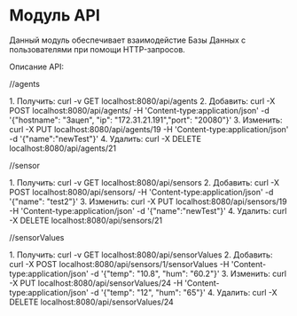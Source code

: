 <H1> Модуль API</H1>
Данный модуль обеспечивает взаимодейстие Базы Данных с пользователями при помощи HTTP-запросов.
<p> Описание API:
<p>//agents</p>
1. Получить: curl -v GET localhost:8080/api/agents
2. Добавить: curl -X POST localhost:8080/api/agents/ -H 'Content-type:application/json' -d '{"hostname": "Зацеп", "ip": "172.31.21.191","port": "20080"}'
3. Изменить: curl -X PUT localhost:8080/api/agents/19 -H 'Content-type:application/json' -d '{"name":"newTest"}'
4. Удалить:  curl -X DELETE localhost:8080/api/agents/21

<p>//sensor</p>
1. Получить: curl -v GET localhost:8080/api/sensors
2. Добавить: curl -X POST localhost:8080/api/sensors/ -H 'Content-type:application/json' -d '{"name": "test2"}'
3. Изменить: curl -X PUT localhost:8080/api/sensors/19 -H 'Content-type:application/json' -d '{"name":"newTest"}'
4. Удалить:  curl -X DELETE localhost:8080/api/sensors/21

<p>//sensorValues</p>
1. Получить: curl -v GET localhost:8080/api/sensorValues
2. Добавить: curl -X POST localhost:8080/api/sensors/1/sensorValues -H 'Content-type:application/json' -d '{"temp": "10.8", "hum": "60.2"}'
3. Изменить: curl -X PUT localhost:8080/api/sensorValues/24 -H 'Content-type:application/json' -d '{"temp": "12", "hum": "65"}'
4. Удалить:  curl -X DELETE localhost:8080/api/sensorValues/24

